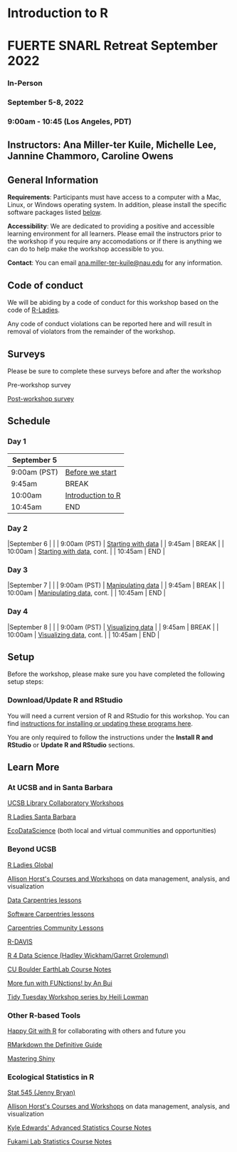 # Introduction to R
# FUERTE SNARL Retreat September 2022

### In-Person
### September 5-8, 2022
### 9:00am - 10:45 (Los Angeles, PDT)

## Instructors: Ana Miller-ter Kuile, Michelle Lee, Jannine Chammoro, Caroline Owens

## General Information

**Requirements**: Participants must have access to a computer with a Mac, Linux, or Windows operating system. In addition, please install the specific software packages listed [below](#setup). 

**Accessibility**: We are dedicated to providing a positive and accessible learning environment for all learners. Please email the instructors prior to the workshop if you require any accomodations or if there is anything we can do to help make the workshop accessible to you. 

**Contact**: You can email ana.miller-ter-kuile@nau.edu for any information.

## Code of conduct

We will be abiding by a code of conduct for this workshop based on the code of [R-Ladies](https://rladies.org/code-of-conduct/). 

Any code of conduct violations can be reported here and will result in removal of violators from the remainder of the workshop. 

## Surveys

Please be sure to complete these surveys before and after the workshop

Pre-workshop survey

[Post-workshop survey]()

## Schedule

### Day 1

| September 5 |  | 
| ------------- | ------------- | 
| 9:00am (PST)  | [Before we start](https://datacarpentry.org/R-ecology-lesson/00-before-we-start.html)  |
| 9:45am  | BREAK  |
| 10:00am  | [Introduction to R](https://datacarpentry.org/R-ecology-lesson/01-intro-to-r.html)  |
| 10:45am  | END  |

### Day 2

|September 6 | |
| 9:00am (PST) | [Starting with data](https://datacarpentry.org/R-ecology-lesson/02-starting-with-data.html)  |
| 9:45am  | BREAK |
| 10:00am  | [Starting with data](https://datacarpentry.org/R-ecology-lesson/02-starting-with-data.html), cont.   |
| 10:45am | END  |

### Day 3

|September 7 | |
| 9:00am (PST) | [Manipulating data](https://datacarpentry.org/R-ecology-lesson/03-dplyr.html) |
| 9:45am  | BREAK |
| 10:00am  | [Manipulating data](https://datacarpentry.org/R-ecology-lesson/03-dplyr.html), cont. |
| 10:45am | END  |

### Day 4

|September 8 | |
| 9:00am (PST) |  [Visualizing data](https://datacarpentry.org/R-ecology-lesson/04-visualization-ggplot2.html)  |
| 9:45am  | BREAK |
| 10:00am  | [Visualizing data](https://datacarpentry.org/R-ecology-lesson/04-visualization-ggplot2.html), cont. |
| 10:45am | END  |

## Setup

Before the workshop, please make sure you have completed the following setup steps: 

### Download/Update R and RStudio

You will need a current version of R and RStudio for this workshop. You can find [instructions for installing or updating these programs here](https://datacarpentry.org/R-ecology-lesson/index.html#Install_R_and_RStudio).

You are only required to follow the instructions under the **Install R and RStudio** or **Update R and RStudio** sections. 

## Learn More

### At UCSB and in Santa Barbara

[UCSB Library Collaboratory Workshops](https://www.library.ucsb.edu/software-carpentry)

[R Ladies Santa Barbara](https://www.meetup.com/rladies-santa-barbara/)

[EcoDataScience](https://eco-data-science.github.io/) (both local and virtual communities and opportunities)

### Beyond UCSB

[R Ladies Global](https://rladies.org/)

[Allison Horst's Courses and Workshops](https://allisonhorst.github.io/) on data management, analysis, and visualization

[Data Carpentries lessons](https://datacarpentry.org/lessons/)

[Software Carpentries lessons](https://software-carpentry.org/lessons/)

[Carpentries Community Lessons](https://carpentries.org/community-lessons/)

[R-DAVIS](https://gge-ucd.github.io/R-DAVIS/)

[R 4 Data Science (Hadley Wickham/Garret Grolemund)](https://r4ds.had.co.nz/)

[CU Boulder EarthLab Course Notes](https://www.earthdatascience.org/courses/)

[More fun with FUNctions! by An Bui](https://an-bui.shinyapps.io/FUNctions-learnR/#section-about-and-credits)

[Tidy Tuesday Workshop series by Heili Lowman](https://github.com/hlowman/TidyTuesday)

### Other R-based Tools

[Happy Git with R](https://happygitwithr.com/) for collaborating with others and future you

[RMarkdown the Definitive Guide](https://bookdown.org/yihui/rmarkdown/)

[Mastering Shiny](https://mastering-shiny.org/)

### Ecological Statistics in R

[Stat 545 (Jenny Bryan)](https://stat545.com/)

[Allison Horst's Courses and Workshops](https://allisonhorst.github.io/) on data management, analysis, and visualization

[Kyle Edwards' Advanced Statistics Course Notes](https://sites.google.com/site/kyleedwardsresearch/lecture-notes?authuser=0)

[Fukami Lab Statistics Course Notes](https://fukamilab.github.io/BIO202/index.html)

